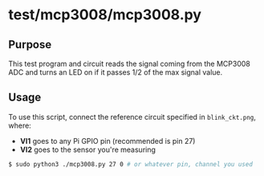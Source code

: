 # test/mcp3008/mcp3008.py

## Purpose

This test program and circuit reads the signal coming from the MCP3008 ADC and turns an LED on if it passes 1/2 of the max signal value.

## Usage

To use this script, connect the reference circuit specified in `blink_ckt.png`, where:

* __VI1__ goes to any Pi GPIO pin (recommended is pin 27)
* __VI2__ goes to the sensor you're measuring

```bash
$ sudo python3 ./mcp3008.py 27 0 # or whatever pin, channel you used
```
